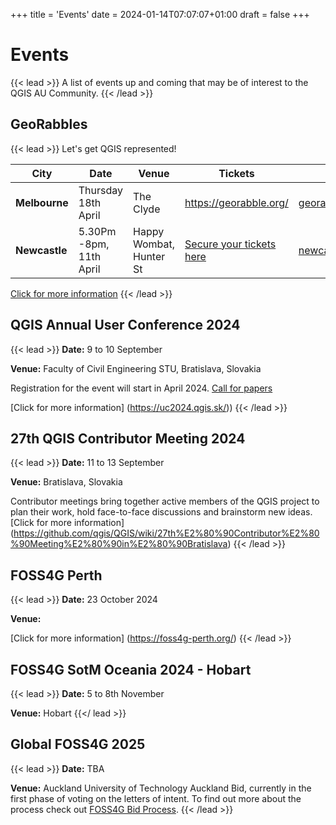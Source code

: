 
+++
title = 'Events'
date = 2024-01-14T07:07:07+01:00
draft = false
+++

# Events
{{< lead >}}
A list of events up and coming that may be of interest to the QGIS AU Community. 
{{< /lead >}}

## GeoRabbles
{{< lead >}}
Let's get QGIS represented! 

| **City** | **Date** | **Venue** | **Tickets** |**Contact** | 
| -------- | -------- | --------- | ----------- | ---------- |
| **Melbourne** | Thursday 18th April | The Clyde | https://georabble.org/ | georabblemelbourne@gmail.com |
| **Newcastle** | 5.30Pm -8pm, 11th April | Happy Wombat, Hunter St | [Secure your tickets here](https://ti.to/georabble-newcastle/georabble-newy-3)  | newcastlegeorabble@gmail.com |

[Click for more information](https://georabble.org/)
{{< /lead >}}

## QGIS Annual User Conference 2024
{{< lead >}}
**Date:** 9 to 10 September

**Venue:** Faculty of Civil Engineering STU, Bratislava, Slovakia

Registration for the event will start in April 2024. 
[Call for papers](https://uc2024.qgis.sk/call-for-papers/)

[Click for more information] (https://uc2024.qgis.sk/))
{{< /lead >}}


## 27th QGIS Contributor Meeting 2024
{{< lead >}}
**Date:** 11 to 13 September

**Venue:** Bratislava, Slovakia

Contributor meetings bring together active members of the QGIS project to plan their work, hold face-to-face discussions and brainstorm new ideas. 
[Click for more information] (https://github.com/qgis/QGIS/wiki/27th%E2%80%90Contributor%E2%80%90Meeting%E2%80%90in%E2%80%90Bratislava)
{{< /lead >}}


## FOSS4G Perth
{{< lead >}}
**Date:** 23 October 2024

**Venue:**

[Click for more information] (https://foss4g-perth.org/)
{{< /lead >}}



## FOSS4G SotM Oceania 2024 - Hobart
{{< lead >}}
**Date:** 5 to 8th November

**Venue:** Hobart
{{</ lead >}}



## Global FOSS4G 2025
{{< lead >}}
**Date:** TBA

**Venue:** Auckland University of Technology
Auckland Bid, currently in the first phase of voting on the letters of intent. To find out  more about the process check out [FOSS4G Bid Process](https://wiki.osgeo.org/wiki/FOSS4G_2025_Bid_Process).
{{< /lead >}}
